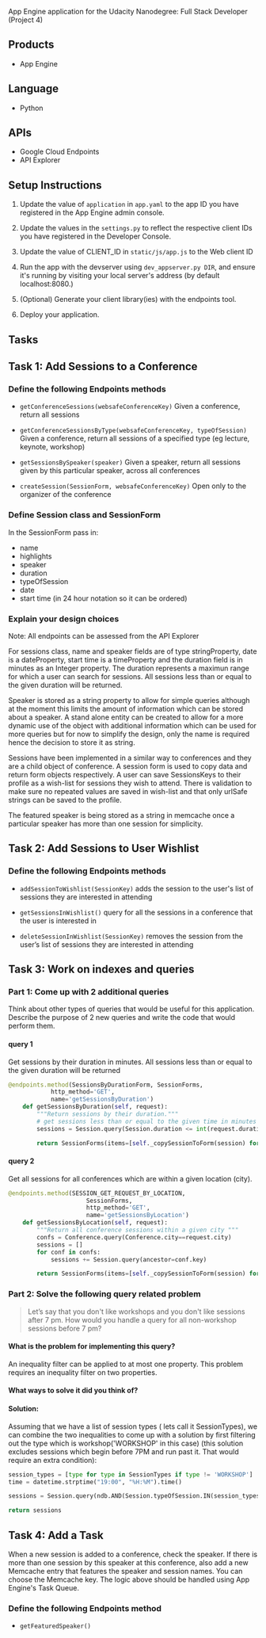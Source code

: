 App Engine application for the Udacity Nanodegree: Full Stack Developer (Project 4)

## Products
- App Engine

## Language
- Python

## APIs
- Google Cloud Endpoints
- API Explorer

## Setup Instructions
1. Update the value of `application` in `app.yaml` to the app ID you
   have registered in the App Engine admin console.
1. Update the values in the `settings.py` to
   reflect the respective client IDs you have registered in the
   Developer Console.
1. Update the value of CLIENT_ID in `static/js/app.js` to the Web client ID

1. Run the app with the devserver using `dev_appserver.py DIR`, and ensure it's running by visiting your local server's address (by default localhost:8080.)
1. (Optional) Generate your client library(ies) with the endpoints tool.
1. Deploy your application.

## Tasks

## Task 1: Add Sessions to a Conference

### Define the following Endpoints methods

- `getConferenceSessions(websafeConferenceKey)`
   Given a conference, return all sessions

- `getConferenceSessionsByType(websafeConferenceKey, typeOfSession)`
   Given a conference, return all sessions of a specified type (eg lecture, keynote, workshop)

- `getSessionsBySpeaker(speaker)`
   Given a speaker, return all sessions given by this particular speaker, across all conferences

- `createSession(SessionForm, websafeConferenceKey)`
   Open only to the organizer of the conference

### Define Session class and SessionForm

In the SessionForm pass in:
- name
- highlights
- speaker
- duration
- typeOfSession
- date
- start time (in 24 hour notation so it can be ordered)

### Explain your design choices

Note: All endpoints can be assessed from the API Explorer

For sessions class, name and speaker fields are of type stringProperty, date is a dateProperty, start time is a timeProperty and the  duration field is in minutes as an Integer property. The duration represents a maximun range for which a user can search for sessions. All sessions less than or equal to the given duration will be returned.

Speaker is stored as a string property to allow for simple queries although at the moment this limits the amount of information which can be stored about a speaker. A stand alone entity can be created to allow for a more dynamic use of the object with additional information which can be used for more queries but for now to simplify the design, only the name is required hence the decision to store it as string. 

Sessions have been  implemented in a similar way to conferences and they are a child object of conference. A session form is used to copy data and return form objects respectively. A user can save SessionsKeys to their profile as a wish-list for sessions they wish to attend.  There is validation to make sure no repeated values are saved in wish-list and that only urlSafe strings can be saved to the profile.

The featured speaker is being stored as a string in memcache once a particular speaker has more than one session for simplicity.


## Task 2: Add Sessions to User Wishlist

### Define the following Endpoints methods

- `addSessionToWishlist(SessionKey)`
   adds the session to the user's list of sessions they are interested in attending

- `getSessionsInWishlist()`
   query for all the sessions in a conference that the user is interested in

- `deleteSessionInWishlist(SessionKey)`
   removes the session from the user’s list of sessions they are interested in attending



## Task 3: Work on indexes and queries

### Part 1: Come up with 2 additional queries

Think about other types of queries that would be useful for this application.
Describe the purpose of 2 new queries and write the code that would perform them.


#### query 1

Get sessions by their duration in minutes. All sessions less than or equal to the given duration will be returned

```py
@endpoints.method(SessionsByDurationForm, SessionForms,
            http_method='GET',
            name='getSessionsByDuration')
    def getSessionsByDuration(self, request):
        """Return sessions by their duration."""
        # get sessions less than or equal to the given time in minutes
        sessions = Session.query(Session.duration <= int(request.duration))

        return SessionForms(items=[self._copySessionToForm(session) for session in sessions])

```

#### query 2
Get all sessions for all conferences which are within a given location (city).

```py
@endpoints.method(SESSION_GET_REQUEST_BY_LOCATION,
                      SessionForms,
                      http_method='GET',
                      name='getSessionsByLocation')
    def getSessionsByLocation(self, request):
        """Return all conference sessions within a given city """
        confs = Conference.query(Conference.city==request.city)
        sessions = []
        for conf in confs:
            sessions += Session.query(ancestor=conf.key)

        return SessionForms(items=[self._copySessionToForm(session) for session in sessions])

```

### Part 2: Solve the following query related problem

> Let’s say that you don't like workshops and you don't like sessions after 7 pm.
> How would you handle a query for all non-workshop sessions before 7 pm?

#### What is the problem for implementing this query?
An inequality filter can be applied to at most one property. This problem requires an inequality filter on two properties.

#### What ways to solve it did you think of?

#### Solution:

Assuming that we have a list of session types ( lets call it SessionTypes), we can combine the two inequalities to come up with a solution by first filtering out the type which is workshop('WORKSHOP' in this case) (this solution excludes sessions which begin before 7PM and run past it. That would require an extra condition):

```py
session_types = [type for type in SessionTypes if type != 'WORKSHOP']
time = datetime.strptime("19:00", "%H:%M").time()

sessions = Session.query(ndb.AND(Session.typeOfSession.IN(session_types), Session.startTime < time))

return sessions
```
## Task 4: Add a Task
When a new session is added to a conference, check the speaker. If there is more than one session by this speaker at this conference, also add a new Memcache entry that features the speaker and session names. You can choose the Memcache key.
The logic above should be handled using App Engine's Task Queue.

### Define the following Endpoints method

- `getFeaturedSpeaker()`
